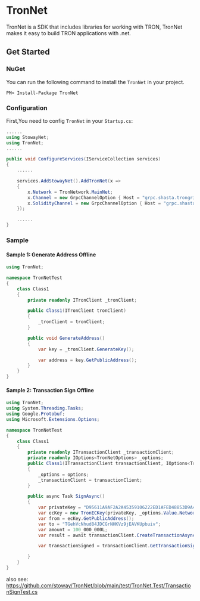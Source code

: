 # TronNet
TronNet is a SDK that includes libraries for working with TRON, TronNet makes it easy to build TRON applications with .net.

## Get Started
### NuGet 

You can run the following command to install the `TronNet` in your project.

```
PM> Install-Package TronNet
```

### Configuration

First,You need to config `TronNet` in your `Startup.cs`:
```c#
......
using StowayNet;
using TronNet;
......

public void ConfigureServices(IServiceCollection services)
{
    ......

    services.AddStowayNet().AddTronNet(x =>
    {
        x.Network = TronNetwork.MainNet;
        x.Channel = new GrpcChannelOption { Host = "grpc.shasta.trongrid.io", Port = 50051 };
        x.SolidityChannel = new GrpcChannelOption { Host = "grpc.shasta.trongrid.io", Port = 50052 };
    });

    ......
}

```

### Sample

#### Sample 1: Generate Address Offline

```c#
using TronNet;

namespace TronNetTest
{
    class Class1
    {
        private readonly ITronClient _tronClient;

        public Class1(ITronClient tronClient)
        {
            _tronClient = tronClient;
        }

        public void GenerateAddress()
        {
            var key = _tronClient.GenerateKey();

            var address = key.GetPublicAddress();
        }
    }
}


```

#### Sample 2: Transaction Sign Offline
```c#
using TronNet;
using System.Threading.Tasks;
using Google.Protobuf;
using Microsoft.Extensions.Options;

namespace TronNetTest
{
    class Class1
    {
        private readonly ITransactionClient _transactionClient;
        private readonly IOptions<TronNetOptions> _options;
        public Class1(ITransactionClient transactionClient, IOptions<TronNetOptions> options)
        {
            _options = options;
            _transactionClient = transactionClient;
        }

        public async Task SignAsync()
        {
            var privateKey = "D95611A9AF2A2A45359106222ED1AFED48853D9A44DEFF8DC7913F5CBA727366";
            var ecKey = new TronECKey(privateKey, _options.Value.Network);
            var from = ecKey.GetPublicAddress();
            var to = "TGehVcNhud84JDCGrNHKVz9jEAVKUpbuiv";
            var amount = 100_000_000L;
            var result = await transactionClient.CreateTransactionAsync(from, to, amount);

            var transactionSigned = transactionClient.GetTransactionSign(result.Transaction, privateKey);

        }
    }
}

```
also see: https://github.com/stoway/TronNet/blob/main/test/TronNet.Test/TransactionSignTest.cs

